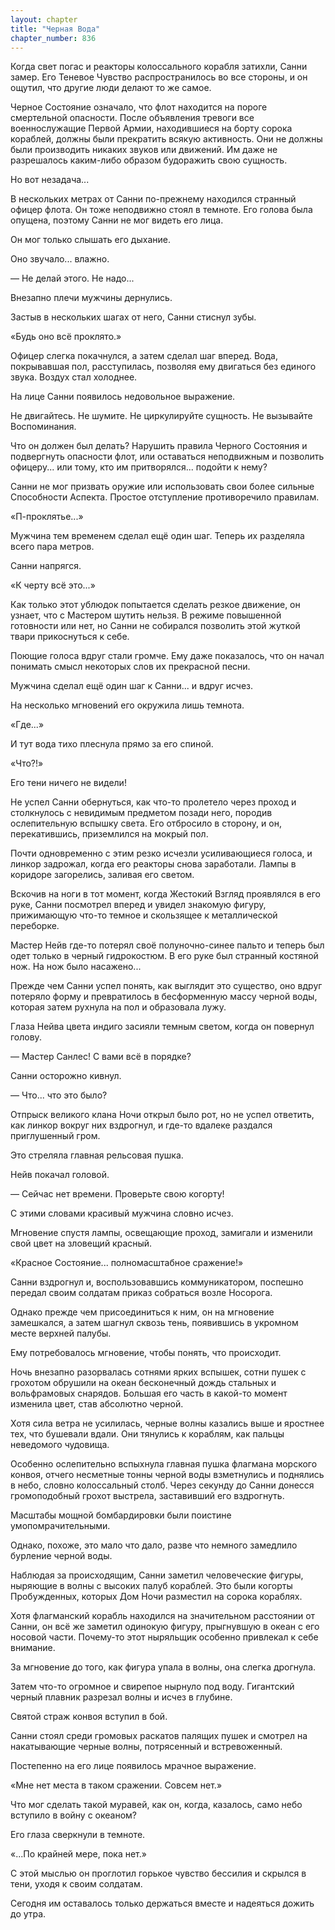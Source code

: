 ```yaml
---
layout: chapter
title: "Черная Вода"
chapter_number: 836
---
```


Когда свет погас и реакторы колоссального корабля затихли, Санни замер. Его Теневое Чувство распространилось во все стороны, и он ощутил, что другие люди делают то же самое.

Черное Состояние означало, что флот находится на пороге смертельной опасности. После объявления тревоги все военнослужащие Первой Армии, находившиеся на борту сорока кораблей, должны были прекратить всякую активность. Они не должны были производить никаких звуков или движений. Им даже не разрешалось каким-либо образом будоражить свою сущность.

Но вот незадача...

В нескольких метрах от Санни по-прежнему находился странный офицер флота. Он тоже неподвижно стоял в темноте. Его голова была опущена, поэтому Санни не мог видеть его лица.

Он мог только слышать его дыхание.

Оно звучало... влажно.

— Не делай этого. Не надо...

Внезапно плечи мужчины дернулись.

Застыв в нескольких шагах от него, Санни стиснул зубы.

«Будь оно всё проклято.»

Офицер слегка покачнулся, а затем сделал шаг вперед. Вода, покрывавшая пол, расступилась, позволяя ему двигаться без единого звука. Воздух стал холоднее.

На лице Санни появилось недовольное выражение.

Не двигайтесь. Не шумите. Не циркулируйте сущность. Не вызывайте Воспоминания.

Что он должен был делать? Нарушить правила Черного Состояния и подвергнуть опасности флот, или оставаться неподвижным и позволить офицеру... или тому, кто им притворялся... подойти к нему?

Санни не мог призвать оружие или использовать свои более сильные Способности Аспекта. Простое отступление противоречило правилам.

«П-проклятье...»

Мужчина тем временем сделал ещё один шаг. Теперь их разделяла всего пара метров.

Санни напрягся.

«К черту всё это...»

Как только этот ублюдок попытается сделать резкое движение, он узнает, что с Мастером шутить нельзя. В режиме повышенной готовности или нет, но Санни не собирался позволить этой жуткой твари прикоснуться к себе.

Поющие голоса вдруг стали громче. Ему даже показалось, что он начал понимать смысл некоторых слов их прекрасной песни.

Мужчина сделал ещё один шаг к Санни... и вдруг исчез.

На несколько мгновений его окружила лишь темнота.

«Где...»

И тут вода тихо плеснула прямо за его спиной.

«Что?!»

Его тени ничего не видели!

Не успел Санни обернуться, как что-то пролетело через проход и столкнулось с невидимым предметом позади него, породив ослепительную вспышку света. Его отбросило в сторону, и он, перекатившись, приземлился на мокрый пол.

Почти одновременно с этим резко исчезли усиливающиеся голоса, и линкор задрожал, когда его реакторы снова заработали. Лампы в коридоре загорелись, заливая его светом.

Вскочив на ноги в тот момент, когда Жестокий Взгляд проявлялся в его руке, Санни посмотрел вперед и увидел знакомую фигуру, прижимающую что-то темное и скользящее к металлической переборке.

Мастер Нейв где-то потерял своё полуночно-синее пальто и теперь был одет только в черный гидрокостюм. В его руке был странный костяной нож. На нож было насажено...

Прежде чем Санни успел понять, как выглядит это существо, оно вдруг потеряло форму и превратилось в бесформенную массу черной воды, которая затем рухнула на пол и образовала лужу.

Глаза Нейва цвета индиго засияли темным светом, когда он повернул голову.

— Мастер Санлес! С вами всё в порядке?

Санни осторожно кивнул.

— Что... что это было?

Отпрыск великого клана Ночи открыл было рот, но не успел ответить, как линкор вокруг них вздрогнул, и где-то вдалеке раздался приглушенный гром.

Это стреляла главная рельсовая пушка.

Нейв покачал головой.

— Сейчас нет времени. Проверьте свою когорту!

С этими словами красивый мужчина словно исчез.

Мгновение спустя лампы, освещающие проход, замигали и изменили свой цвет на зловещий красный.

«Красное Состояние... полномасштабное сражение!»

Санни вздрогнул и, воспользовавшись коммуникатором, поспешно передал своим солдатам приказ собраться возле Носорога.

Однако прежде чем присоединиться к ним, он на мгновение замешкался, а затем шагнул сквозь тень, появившись в укромном месте верхней палубы.

Ему потребовалось мгновение, чтобы понять, что происходит.

Ночь внезапно разорвалась сотнями ярких вспышек, сотни пушек с грохотом обрушили на океан бесконечный дождь стальных и вольфрамовых снарядов. Большая его часть в какой-то момент изменила цвет, став абсолютно черной.

Хотя сила ветра не усилилась, черные волны казались выше и яростнее тех, что бушевали вдали. Они тянулись к кораблям, как пальцы неведомого чудовища.

Особенно ослепительно вспыхнула главная пушка флагмана морского конвоя, отчего несметные тонны черной воды взметнулись и поднялись в небо, словно колоссальный столб. Через секунду до Санни донесся громоподобный грохот выстрела, заставивший его вздрогнуть.

Масштабы мощной бомбардировки были поистине умопомрачительными.

Однако, похоже, это мало что дало, разве что немного замедлило бурление черной воды.

Наблюдая за происходящим, Санни заметил человеческие фигуры, ныряющие в волны с высоких палуб кораблей. Это были когорты Пробужденных, которых Дом Ночи разместил на сорока кораблях.

Хотя флагманский корабль находился на значительном расстоянии от Санни, он всё же заметил одинокую фигуру, прыгнувшую в океан с его носовой части. Почему-то этот ныряльщик особенно привлекал к себе внимание.

За мгновение до того, как фигура упала в волны, она слегка дрогнула.

Затем что-то огромное и свирепое нырнуло под воду. Гигантский черный плавник разрезал волны и исчез в глубине.

Святой страж конвоя вступил в бой.

Санни стоял среди громовых раскатов палящих пушек и смотрел на накатывающие черные волны, потрясенный и встревоженный.

Постепенно на его лице появилось мрачное выражение.

«Мне нет места в таком сражении. Совсем нет.»

Что мог сделать такой муравей, как он, когда, казалось, само небо вступило в войну с океаном?

Его глаза сверкнули в темноте.

«...По крайней мере, пока нет.»

С этой мыслью он проглотил горькое чувство бессилия и скрылся в тени, уходя к своим солдатам.

Сегодня им оставалось только держаться вместе и надеяться дожить до утра.